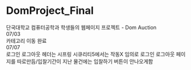 # DomProject_Final
단국대학교 컴퓨터공학과 학생들의 웹페이지 프로젝트 - Dom Auction     
07/03    
카테고리 이동 완료     
07/07    
로그인 로그아웃 헤더는 시프링 시큐리티5에서는 작동X 임의로 로그인 로그아웃 페이지를 따로만듬/입찰기간이 지난 물건에는 입찰하기 버튼이 안나오게함    
